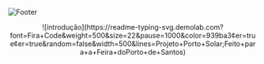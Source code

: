 ![Footer](https://capsule-render.vercel.app/api?type=waving&height=100&color=E5FFCC&section=???)

<div align="center">
![introdução](https://readme-typing-svg.demolab.com?font=Fira+Code&weight=500&size=22&pause=1000&color=939ba3&center=true&center=true&random=false&width=500&lines=Projeto+Porto+Solar;Feito+para+a+Feira+doPorto+de+Santos)

